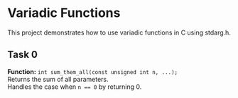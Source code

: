 # Variadic Functions

This project demonstrates how to use variadic functions in C using stdarg.h.

## Task 0
**Function:** `int sum_them_all(const unsigned int n, ...);`  
Returns the sum of all parameters.  
Handles the case when `n == 0` by returning 0.

